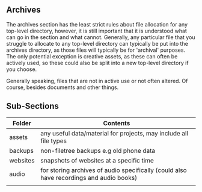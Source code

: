 ## Archives

The archives section has the least strict rules about file allocation for any top-level directory, however, it is still important that it is understood what can go in the section and what cannot. Generally, any particular file that you struggle to allocate to any top-level directory can typically be put into the archives directory, as those files will typically be for 'archival' purposes. The only potential exception is creative assets, as these can often be actively used, so these could also be split into a new top-level directory if you choose.

Generally speaking, files that are not in active use or not often altered. Of course, besides documents and other things.

## Sub-Sections

| Folder   | Contents                                                     |
| -------- | ------------------------------------------------------------ |
| assets   | any useful data/material for projects, may include all file types |
| backups  | non-filetree backups e.g old phone data                      |
| websites | snapshots of websites at a specific time                     |
| audio | for storing archives of audio specifically (could also have recordings and audio books)                     |
|          |                                                              |

